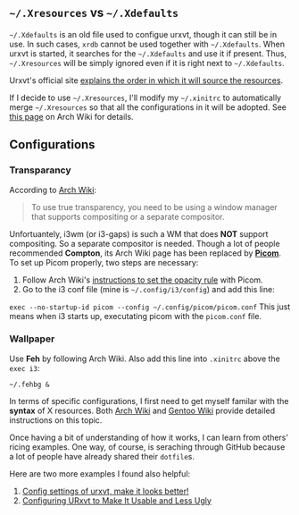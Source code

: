 ## `~/.Xresources` vs `~/.Xdefaults`

`~/.Xdefaults` is an old file used to configue urxvt, though it can still be in use. 
In such cases, `xrdb` cannot be used together with `~/.Xdefaults`. 
When urxvt is started, it searches for the `~/.Xdefaults` and use it if present. Thus, `~/.Xresources` will be simply ignored even if it is right next to `~/.Xdefaults`. 

Urxvt's official site [explains the order in which it will source the resources](http://pod.tst.eu/http://cvs.schmorp.de/rxvt-unicode/doc/rxvt.1.pod#RESOURCES).  

If I decide to use `~/.Xresources`, I'll modify my `~/.xinitrc` to automatically merge `~/.Xresources` so that all the configurations in it will be adopted. See [this page](https://wiki.archlinux.org/index.php/X_resources#xinitrc) on Arch Wiki for details. 

## Configurations

### Transparancy
According to [Arch Wiki](https://wiki.archlinux.org/index.php/Rxvt-unicode/Tips_and_tricks#Transparency):
>To use true transparency, you need to be using a window manager that supports compositing or a separate compositor.

Unfortuantely, i3wm (or i3-gaps) is such a WM that does **NOT** support compositing. So a separate compositor is needed.
Though a lot of people recommended **Compton**, its Arch Wiki page has been replaced by **[Picom](https://wiki.archlinux.org/index.php/Picom)**.
To set up Picom properly, two steps are necessary:
1. Follow Arch Wiki's [instructions to set the opacity rule](https://wiki.archlinux.org/index.php/Picom#Opacity) with Picom. 
2. Go to the i3 conf file (mine is `~/.config/i3/config`) and add this line:

```exec --no-startup-id picom --config ~/.config/picom/picom.conf```
This just means when i3 starts up, executating picom with the `picom.conf` file.
### Wallpaper
Use **Feh** by following Arch Wiki.
Also add this line into `.xinitrc` above the `exec i3`:

```~/.fehbg &```

In terms of specific configurations, I first need to get myself familar with the **syntax** of X resources. Both [Arch Wiki](https://wiki.archlinux.org/index.php/X_resources#Xresources_syntax) and [Gentoo Wiki](https://wiki.gentoo.org/wiki/X_resources#Syntax) provide detailed instructions on this topic. 

Once having a bit of understanding of how it works, I can learn from others' ricing examples. One way, of course, is seraching through GitHub because a lot of people have already shared their `dotfile`s. 

Here are two more examples I found also helpful:
1. [Config settings of urxvt, make it looks better!](https://ultra-technology.org/software_settings/config-settings-urxvt/)
2. [Configuring URxvt to Make It Usable and Less Ugly](https://addy-dclxvi.github.io/post/configuring-urxvt/)
